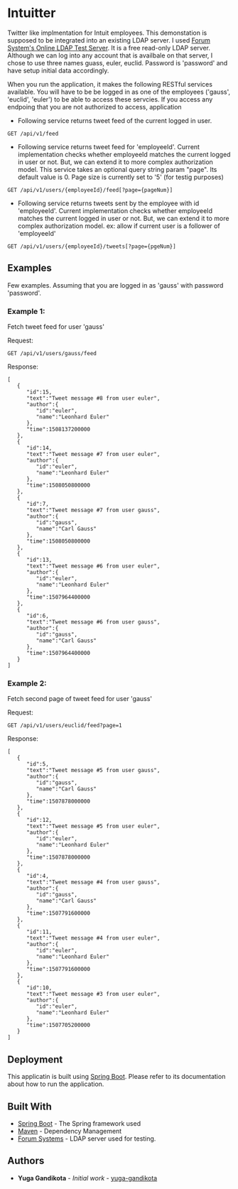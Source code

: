 # Intuitter

Twitter like implmentation for Intuit employees. This demonstation is supposed to be integrated into an existing LDAP server. I used [Forum System's Online LDAP Test Server](http://www.forumsys.com/tutorials/integration-how-to/ldap/online-ldap-test-server/). It is a free read-only LDAP server. Although we can log into any account that is availbale on that server, I chose to use three names guass, euler, euclid. Password is 'password' and have setup initial data accordingly.

When you run the application, it makes the following RESTful services available. You will have to be be logged in as one of the employees ('gauss', 'euclid', 'euler') to be able to access these servcies. If you access any endpoing that you are not authorized to access, application


* Following service returns tweet feed of the current logged in user.
```
GET /api/v1/feed
```

* Following service returns tweet feed for 'employeeId'. Current implementation checks whether employeeId matches the current logged in user or not. But, we can extend it to more complex authorization model. This service takes an optional query string param "page". Its default value is 0. Page size is currently set to '5' (for testig purposes)
```
GET /api/v1/users/{employeeId}/feed[?page={pageNum}]
```

* Following service returns tweets sent by the employee with id 'employeeId'. Current implementation checks whether employeeId matches the current logged in user or not. But, we can extend it to more complex authorization model. ex: allow if current user is a follower of 'employeeId'
```	  
GET /api/v1/users/{employeeId}/tweets[?page={pgeNum}]
```


## Examples
Few examples. Assuming that you are logged in as 'gauss' with password 'password'.

### Example 1:
Fetch tweet feed for user 'gauss'

Request:
```
GET /api/v1/users/gauss/feed
```

Response:
```
[  
   {  
      "id":15,
      "text":"Tweet message #8 from user euler",
      "author":{  
         "id":"euler",
         "name":"Leonhard Euler"
      },
      "time":1508137200000
   },
   {  
      "id":14,
      "text":"Tweet message #7 from user euler",
      "author":{  
         "id":"euler",
         "name":"Leonhard Euler"
      },
      "time":1508050800000
   },
   {  
      "id":7,
      "text":"Tweet message #7 from user gauss",
      "author":{  
         "id":"gauss",
         "name":"Carl Gauss"
      },
      "time":1508050800000
   },
   {  
      "id":13,
      "text":"Tweet message #6 from user euler",
      "author":{  
         "id":"euler",
         "name":"Leonhard Euler"
      },
      "time":1507964400000
   },
   {  
      "id":6,
      "text":"Tweet message #6 from user gauss",
      "author":{  
         "id":"gauss",
         "name":"Carl Gauss"
      },
      "time":1507964400000
   }
]
```

### Example 2:
Fetch second page of tweet feed for user 'gauss'

Request:
```
GET /api/v1/users/euclid/feed?page=1
```

Response:
```
[  
   {  
      "id":5,
      "text":"Tweet message #5 from user gauss",
      "author":{  
         "id":"gauss",
         "name":"Carl Gauss"
      },
      "time":1507878000000
   },
   {  
      "id":12,
      "text":"Tweet message #5 from user euler",
      "author":{  
         "id":"euler",
         "name":"Leonhard Euler"
      },
      "time":1507878000000
   },
   {  
      "id":4,
      "text":"Tweet message #4 from user gauss",
      "author":{  
         "id":"gauss",
         "name":"Carl Gauss"
      },
      "time":1507791600000
   },
   {  
      "id":11,
      "text":"Tweet message #4 from user euler",
      "author":{  
         "id":"euler",
         "name":"Leonhard Euler"
      },
      "time":1507791600000
   },
   {  
      "id":10,
      "text":"Tweet message #3 from user euler",
      "author":{  
         "id":"euler",
         "name":"Leonhard Euler"
      },
      "time":1507705200000
   }
]
```

## Deployment

This applicatin is built using [Spring Boot](https://spring.io/guides/gs/spring-boot/). Please refer to its documentation about how to run the application.


## Built With

* [Spring Boot](https://spring.io/guides/gs/spring-boot/) - The Spring framework used
* [Maven](https://maven.apache.org/) - Dependency Management
* [Forum Systems](http://www.forumsys.com/tutorials/integration-how-to/ldap/online-ldap-test-server/) - LDAP server used for testing.

## Authors

* **Yuga Gandikota** - *Initial work* - [yuga-gandikota](https://github.com/yuga-gandikota)
